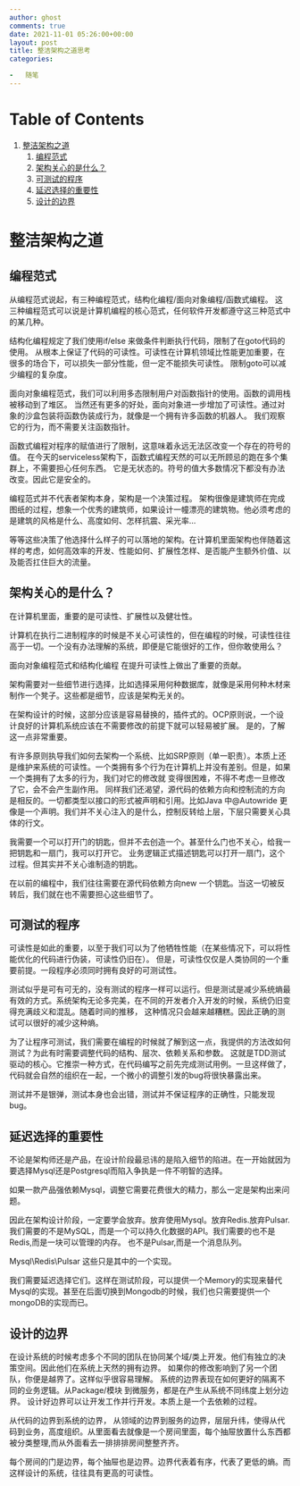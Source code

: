 ```yaml
---
author: ghost
comments: true
date: 2021-11-01 05:26:00+00:00
layout: post
title: 整洁架构之道思考
categories:

-   随笔
---
```


# Table of Contents

1.  [整洁架构之道](#orge4eab0f)
    1.  [编程范式](#org5001a84)
    2.  [架构关心的是什么？](#orgd5f1407)
    3.  [可测试的程序](#org6c67193)
    4.  [延迟选择的重要性](#org7b87de6)
    5.  [设计的边界](#orgf5f2642)


<a id="orge4eab0f"></a>

# 整洁架构之道


<a id="org5001a84"></a>

## 编程范式

从编程范式说起，有三种编程范式，结构化编程/面向对象编程/函数式编程。
这三种编程范式可以说是计算机编程的核心范式，任何软件开发都遵守这三种范式中的某几种。

结构化编程规定了我们使用if/else 来做条件判断执行代码，限制了在goto代码的使用。
从根本上保证了代码的可读性。可读性在计算机领域比性能更加重要，在很多的场合下，可以损失一部分性能，但一定不能损失可读性。
限制goto可以减少编程的复杂度。

面向对象编程范式，我们可以利用多态限制用户对函数指针的使用。函数的调用栈被移动到了堆区。
当然还有更多的好处，面向对象进一步增加了可读性。通过对象的沙盒包装将函数伪装成行为，就像是一个拥有许多函数的机器人。
我们观察它的行为，而不需要关注函数指针。

函数式编程对程序的赋值进行了限制，这意味着永远无法区改变一个存在的符号的值。
在今天的serviceless架构下，函数式编程天然的可以无所顾忌的跑在多个集群上，不需要担心任何东西。
它是无状态的。符号的值大多数情况下都没有办法改变。因此它是安全的。

编程范式并不代表者架构本身，架构是一个决策过程。
架构很像是建筑师在完成图纸的过程，想象一个优秀的建筑师，如果设计一幢漂亮的建筑物。他必须考虑的是建筑的风格是什么、高度如何、怎样抗震、采光率&#x2026;

等等这些决策了他选择什么样子的可以落地的架构。在计算机里面架构也伴随着这样的考虑，如何高效率的开发、性能如何、扩展性怎样、是否能产生额外价值、以及能否扛住巨大的流量。


<a id="orgd5f1407"></a>

## 架构关心的是什么？

在计算机里面，重要的是可读性、扩展性以及健壮性。

计算机在执行二进制程序的时候是不关心可读性的，但在编程的时候，可读性往往高于一切。一个没有办法理解的系统，即便是它能很好的工作，但你敢使用么？

面向对象编程范式和结构化编程 在提升可读性上做出了重要的贡献。

架构需要对一些细节进行选择，比如选择采用何种数据库，就像是采用何种木材来制作一个凳子。这些都是细节，应该是架构无关的。

在架构设计的时候，这部分应该是容易替换的，插件式的。OCP原则说，一个设计良好的计算机系统应该在不需要修改的前提下就可以轻易被扩展。
是的，了解这一点非常重要。

有许多原则执导我们如何去架构一个系统、比如SRP原则（单一职责）。本质上还是维护来系统的可读性。一个类拥有多个行为在计算机上并没有差别。但是，如果一个类拥有了太多的行为，我们对它的修改就
变得很困难，不得不考虑一旦修改了它，会不会产生副作用。
同样我们还渴望，源代码的依赖方向和控制流的方向是相反的。一切都类型以接口的形式被声明和引用。比如Java 中@Autowride 更像是一个声明。我们并不关心注入的是什么，控制反转给上层，下层只需要关心具体的行文。

我需要一个可以打开门的钥匙，但并不去创造一个。甚至什么门也不关心，给我一把钥匙和一扇门，我可以打开它。 业务逻辑正式描述钥匙可以打开一扇门，这个过程。但其实并不关心谁制造的钥匙。

在以前的编程中，我们往往需要在源代码依赖方向new 一个钥匙。当这一切被反转后，我们就在也不需要担心这些细节了。


<a id="org6c67193"></a>

## 可测试的程序

可读性是如此的重要，以至于我们可以为了他牺牲性能（在某些情况下，可以将性能优化的代码进行伪装，可读性仍旧在）。
但是，可读性仅仅是人类协同的一个重要前提。一段程序必须同时拥有良好的可测试性。

测试似乎是可有可无的，没有测试的程序一样可以运行。但是测试是减少系统熵最有效的方式。系统架构无论多完美，在不同的开发者介入开发的时候，系统仍旧变得充满歧义和混乱。随着时间的推移，
这种情况只会越来越糟糕。因此正确的测试可以很好的减少这种熵。

为了让程序可测试，我们需要在编程的时候就了解到这一点，我提供的方法改如何测试？为此有时需要调整代码的结构、层次、依赖关系和参数。
这就是TDD测试驱动的核心。它推崇一种方式，在代码编写之前先完成测试用例。一旦这样做了，代码就会自然的组织在一起，一个微小的调整引发的bug将很快暴露出来。

测试并不是银弹，测试本身也会出错，测试并不保证程序的正确性，只能发现bug。


<a id="org7b87de6"></a>

## 延迟选择的重要性

不论是架构师还是产品，在设计阶段最忌讳的是陷入细节的陷进。在一开始就因为要选择Mysql还是Postgresql而陷入争执是一件不明智的选择。

如果一款产品强依赖Mysql，调整它需要花费很大的精力，那么一定是架构出来问题。

因此在架构设计阶段，一定要学会放弃。放弃使用Mysql。放弃Redis.放弃Pulsar. 我们需要的不是MySQL，而是一个可以持久化数据的API。我们需要的也不是Redis,而是一块可以管理的内存。
也不是Pulsar,而是一个消息队列。

Mysql\Redis\Pulsar 这些只是其中的一个实现。

我们需要延迟选择它们。这样在测试阶段，可以提供一个Memory的实现来替代Mysql的实现。甚至在后面切换到Mongodb的时候，我们也只需要提供一个mongoDB的实现而已。 


<a id="orgf5f2642"></a>

## 设计的边界

在设计系统的时候考虑多个不同的团队在协同某个域/类上开发。他们有独立的决策空间。因此他们在系统上天然的拥有边界。
如果你的修改影响到了另一个团队，你便是越界了。这样似乎很容易理解。
系统的边界表现在如何更好的隔离不同的业务逻辑。从Package/模块 到微服务，都是在产生从系统不同纬度上划分边界。
设计好边界可以让开发工作并行开发。本质上是一个去依赖的过程。

从代码的边界到系统的边界， 从领域的边界到服务的边界，层层升纬，使得从代码到业务，高度组织。从里面看去就像是一个房间里面，每个抽屉放置什么东西都被分类整理,而从外面看去一排排排房间整整齐齐。

每个房间的门是边界，每个抽屉也是边界。边界代表着有序，代表了更低的熵。而这样设计的系统，往往具有更高的可读性。

